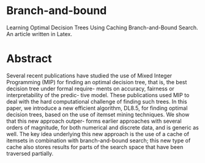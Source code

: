 # Branch-and-bound
Learning Optimal Decision Trees Using Caching Branch-and-Bound Search. An article written in Latex.

# Abstract
Several recent publications have studied the use of Mixed
Integer Programming (MIP) for finding an optimal decision
tree, that is, the best decision tree under formal require-
ments on accuracy, fairness or interpretability of the predic-
tive model. These publications used MIP to deal with the
hard computational challenge of finding such trees. In this
paper, we introduce a new efficient algorithm, DL8.5, for
finding optimal decision trees, based on the use of itemset
mining techniques. We show that this new approach outper-
forms earlier approaches with several orders of magnitude,
for both numerical and discrete data, and is generic as well.
The key idea underlying this new approach is the use of
a cache of itemsets in combination with branch-and-bound
search; this new type of cache also stores results for parts of
the search space that have been traversed partially.
